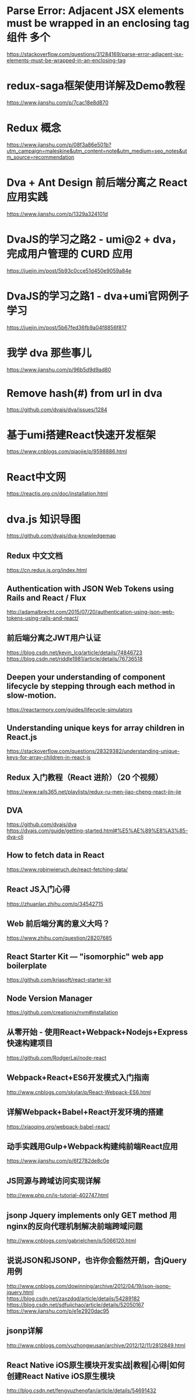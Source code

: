 # Parse Error: Adjacent JSX elements must be wrapped in an enclosing tag  组件 多个 
https://stackoverflow.com/questions/31284169/parse-error-adjacent-jsx-elements-must-be-wrapped-in-an-enclosing-tag
# redux-saga框架使用详解及Demo教程
https://www.jianshu.com/p/7cac18e8d870
# Redux 概念
https://www.jianshu.com/p/08f3a86e501b?utm_campaign=maleskine&utm_content=note&utm_medium=seo_notes&utm_source=recommendation
# Dva + Ant Design 前后端分离之 React 应用实践
https://www.jianshu.com/p/1329a324101d
# DvaJS的学习之路2 - umi@2 + dva，完成用户管理的 CURD 应用
https://juejin.im/post/5b93c0cce51d450e9059a84e
# DvaJS的学习之路1 - dva+umi官网例子学习
https://juejin.im/post/5b67fed36fb9a04f8856f817

# 我学 dva 那些事儿
https://www.jianshu.com/p/96b5d9d9ad80

# Remove hash(#) from url in dva
https://github.com/dvajs/dva/issues/1284

# 基于umi搭建React快速开发框架
https://www.cnblogs.com/qiaojie/p/9598886.html

# React中文网
https://reactjs.org.cn/doc/installation.html

# dva.js 知识导图
https://github.com/dvajs/dva-knowledgemap

Redux 中文文档
---
https://cn.redux.js.org/index.html<br>

Authentication with JSON Web Tokens using Rails and React / Flux
---
http://adamalbrecht.com/2015/07/20/authentication-using-json-web-tokens-using-rails-and-react/<br>

前后端分离之JWT用户认证
---
https://blog.csdn.net/kevin_lcq/article/details/74846723<br>
https://blog.csdn.net/riddle1981/article/details/76736518<br>

Deepen your understanding of component lifecycle by stepping through each method in slow-motion.
---
https://reactarmory.com/guides/lifecycle-simulators<br>

Understanding unique keys for array children in React.js
---
https://stackoverflow.com/questions/28329382/understanding-unique-keys-for-array-children-in-react-js<br>

Redux 入门教程（React 进阶）（20 个视频）
---
https://www.rails365.net/playlists/redux-ru-men-jiao-cheng-react-jin-jie<br>

DVA
---
https://github.com/dvajs/dva<br>
https://dvajs.com/guide/getting-started.html#%E5%AE%89%E8%A3%85-dva-cli<br>

How to fetch data in React
---
https://www.robinwieruch.de/react-fetching-data/<br>

React JS入门心得
---
https://zhuanlan.zhihu.com/p/34542715<br>

Web 前后端分离的意义大吗？
---
https://www.zhihu.com/question/28207685<br>

React Starter Kit — "isomorphic" web app boilerplate
---
https://github.com/kriasoft/react-starter-kit<br>

Node Version Manager
---
https://github.com/creationix/nvm#installation<br>

从零开始 - 使用React+Webpack+Nodejs+Express快速构建项目
---
https://github.com/RodgerLai/node-react<br>

Webpack+React+ES6开发模式入门指南
---
http://www.cnblogs.com/skylar/p/React-Webpack-ES6.html<br>

详解Webpack+Babel+React开发环境的搭建
---
https://xiaoqing.org/webpack-babel-react/<br>

动手实践用Gulp+Webpack构建纯前端React应用
---
https://www.jianshu.com/p/6f2782de8c0e<br>

JS同源与跨域访问实现详解
---
http://www.php.cn/js-tutorial-402747.html<br>

jsonp Jquery implements only GET method
用nginx的反向代理机制解决前端跨域问题
---
http://www.cnblogs.com/gabrielchen/p/5066120.html<br>

说说JSON和JSONP，也许你会豁然开朗，含jQuery用例
---
http://www.cnblogs.com/dowinning/archive/2012/04/19/json-jsonp-jquery.html<br>
https://blog.csdn.net/zaxzdqd/article/details/54289182<br>
https://blog.csdn.net/sdfujichao/article/details/52050167<br>
https://www.jianshu.com/p/e1e2920dac95<br>

jsonp详解
---
http://www.cnblogs.com/yuzhongwusan/archive/2012/12/11/2812849.html<br>

React Native iOS原生模块开发实战|教程|心得|如何创建React Native iOS原生模块
---
http://blog.csdn.net/fengyuzhengfan/article/details/54691432<br>
